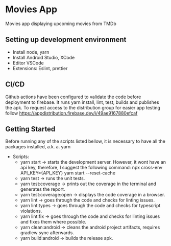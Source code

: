 # Movies App
Movies app displaying upcoming movies from TMDb

## Setting up development environment
* Install node, yarn
* Install Android Studio, XCode
* Editor VSCode
* Extensions: Eslint, prettier

## CI/CD
Github actions have been configured to validate the code before deployment to firebase. It runs yarn install, lint, test, builds and publishes the apk.
To request access to the distribution group for easier app testing follow https://appdistribution.firebase.dev/i/49ae9167880efcaf

## Getting Started
Before running any of the scripts listed bellow, it is necessary to have all the packages installed, a.k.
a. yarn

* Scripts:
  * yarn start -> starts the development server. However, it wont have an api key, therefore, I suggest the following command: npx cross-env API_KEY={API_KEY} yarn start --reset-cache
  * yarn test -> runs the unit tests.
  * yarn test:coverage -> prints out the coverage in the terminal and generates the report.
  * yarn test:coverage:open -> displays the code coverage in a browser.
  * yarn lint -> goes through the code and checks for linting issues.
  * yarn lint:types -> goes through the code and checks for typescript violations.
  * yarn lint:fix -> goes through the code and checks for linting issues and fixes them where possible.
  * yarn clean:android -> cleans the android project artifacts, requires gradlew sync afterwards.
  * yarn build:android -> builds the release apk.